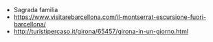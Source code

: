 - Sagrada familia
- https://www.visitarebarcellona.com/il-montserrat-escursione-fuori-barcellona/
- http://turistipercaso.it/girona/65457/girona-in-un-giorno.html 
